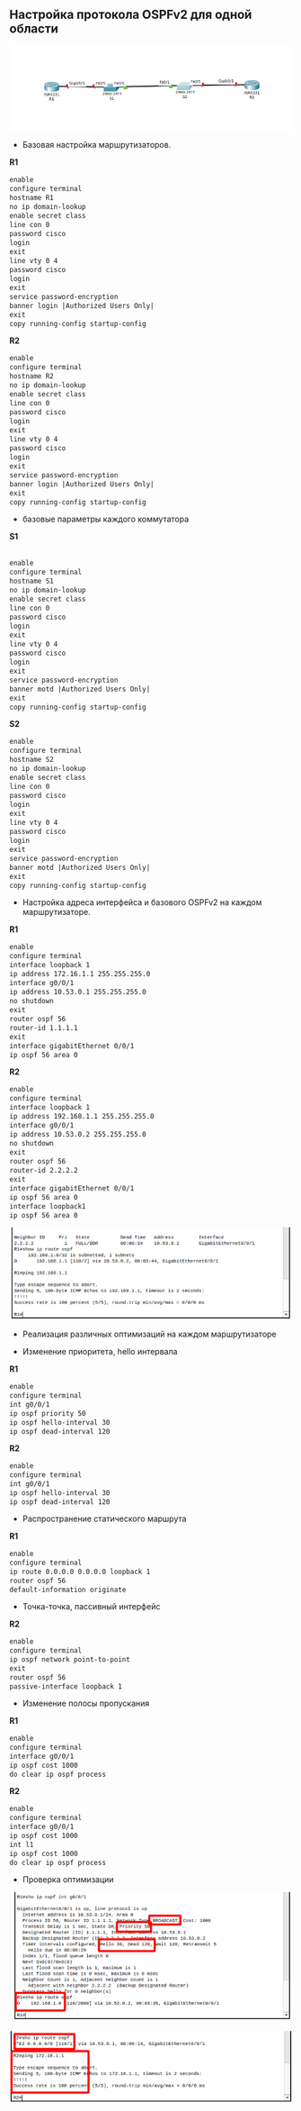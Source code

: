 ## Настройка протокола OSPFv2 для одной области

![alt text](./otus-dz-10-topology.png "Топология")

- Базовая настройка маршрутизаторов.

**R1**

```
enable
configure terminal
hostname R1
no ip domain-lookup
enable secret class
line con 0
password cisco
login
exit
line vty 0 4
password cisco
login
exit
service password-encryption 
banner login |Authorized Users Only|
exit
copy running-config startup-config 
```

**R2**

```
enable
configure terminal
hostname R2
no ip domain-lookup
enable secret class
line con 0
password cisco
login
exit
line vty 0 4
password cisco
login
exit
service password-encryption 
banner login |Authorized Users Only|
exit
copy running-config startup-config 
```

- базовые параметры каждого коммутатора

**S1**

```

enable
configure terminal
hostname S1
no ip domain-lookup
enable secret class
line con 0
password cisco
login
exit
line vty 0 4
password cisco
login
exit
service password-encryption 
banner motd |Authorized Users Only|
exit
copy running-config startup-config 

```

**S2**

```
enable
configure terminal
hostname S2
no ip domain-lookup
enable secret class
line con 0
password cisco
login
exit
line vty 0 4
password cisco
login
exit
service password-encryption 
banner motd |Authorized Users Only|
exit
copy running-config startup-config 

```

- Настройка адреса интерфейса и базового OSPFv2 на каждом маршрутизаторе.

**R1**

```
enable
configure terminal
interface loopback 1
ip address 172.16.1.1 255.255.255.0
interface g0/0/1
ip address 10.53.0.1 255.255.255.0
no shutdown
exit
router ospf 56
router-id 1.1.1.1
exit
interface gigabitEthernet 0/0/1
ip ospf 56 area 0
```

**R2**

```
enable
configure terminal
interface loopback 1
ip address 192.168.1.1 255.255.255.0
interface g0/0/1
ip address 10.53.0.2 255.255.255.0
no shutdown
exit
router ospf 56
router-id 2.2.2.2
exit
interface gigabitEthernet 0/0/1
ip ospf 56 area 0
interface loopback1
ip ospf 56 area 0
```

![alt text](./otus-dz-10-ospf-check.png "Проверка настройки ospf")

- Реализация различных оптимизаций на каждом маршрутизаторе

- Изменение приоритета, hello  интервала

**R1**

```
enable
configure terminal
int g0/0/1
ip ospf priority 50
ip ospf hello-interval 30
ip ospf dead-interval 120
```

**R2**

```
enable
configure terminal
int g0/0/1
ip ospf hello-interval 30
ip ospf dead-interval 120
```
- Распространение статического маршрута

**R1**

```
enable
configure terminal
ip route 0.0.0.0 0.0.0.0 loopback 1
router ospf 56
default-information originate 

```

- Точка-точка, пассивный интерфейс

**R2**

```
enable
configure terminal
ip ospf network point-to-point 
exit
router ospf 56
passive-interface loopback 1
```

- Изменение полосы пропускания

**R1**

```
enable
configure terminal
interface g0/0/1
ip ospf cost 1000
do clear ip ospf process
```

**R2**

```
enable
configure terminal
interface g0/0/1
ip ospf cost 1000
int l1
ip ospf cost 1000
do clear ip ospf process
```
- Проверка оптимизации

![alt text](./otus-dz-10-ospf-check-r1.png "Проверка настройки R1")

![alt text](./otus-dz-10-ospf-check-r2.png "Проверка настройки R2")
